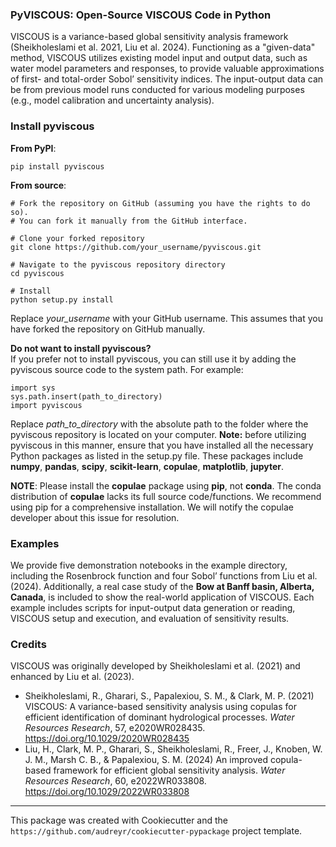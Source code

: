 ### PyVISCOUS: Open-Source VISCOUS Code in Python
VISCOUS is a variance-based global sensitivity analysis framework (Sheikholeslami et al. 2021, Liu et al. 2024). Functioning as a "given-data" method, VISCOUS utilizes existing model input and output data, such as water model parameters and responses, to provide valuable approximations of first- and total-order Sobol’ sensitivity indices. The input-output data can be from previous model runs conducted for various modeling purposes (e.g., model calibration and uncertainty analysis). 

### Install pyviscous
**From PyPI**:
```
pip install pyviscous
```

**From source**:
```
# Fork the repository on GitHub (assuming you have the rights to do so).
# You can fork it manually from the GitHub interface.

# Clone your forked repository
git clone https://github.com/your_username/pyviscous.git

# Navigate to the pyviscous repository directory
cd pyviscous

# Install
python setup.py install
```
Replace *your_username* with your GitHub username. This assumes that you have forked the repository on GitHub manually.

**Do not want to install pyviscous?**<br>
If you prefer not to install pyviscous, you can still use it by adding the pyviscous source code to the system path. For example:
```
import sys
sys.path.insert(path_to_directory)
import pyviscous
```
Replace *path_to_directory* with the absolute path to the folder where the pyviscous repository is located on your computer. **Note:** before utilizing pyviscous in this manner, ensure that you have installed all the necessary Python packages as listed in the setup.py file. These packages include **numpy**, **pandas**, **scipy**, **scikit-learn**, **copulae**, **matplotlib**, **jupyter**. 

**NOTE**: Please install the **copulae** package using **pip**, not **conda**. The conda distribution of **copulae** lacks its full source code/functions. We recommend using pip for a comprehensive installation. We will notify the copulae developer about this issue for resolution. 

### Examples
We provide five demonstration notebooks in the example directory, including the Rosenbrock function and four Sobol’ functions from Liu et al. (2024). Additionally, a real case study of the **Bow at Banff basin, Alberta, Canada**, is included to show the real-world application of VISCOUS. Each example includes scripts for input-output data generation or reading, VISCOUS setup and execution, and evaluation of sensitivity results.

### Credits
VISCOUS was originally developed by Sheikholeslami et al. (2021) and enhanced by Liu et al. (2023). 
- Sheikholeslami, R., Gharari, S., Papalexiou, S. M., & Clark, M. P. (2021) VISCOUS: A variance-based sensitivity analysis using copulas for efficient identification of dominant hydrological processes. *Water Resources Research*, 57, e2020WR028435. https://doi.org/10.1029/2020WR028435
- Liu, H., Clark, M. P., Gharari, S., Sheikholeslami, R., Freer, J., Knoben, W. J. M., Marsh C. B., & Papalexiou, S. M. (2024) An improved copula-based framework for efficient global sensitivity analysis. *Water Resources Research*, 60, e2022WR033808. https://doi.org/10.1029/2022WR033808

---
This package was created with Cookiecutter and the `https://github.com/audreyr/cookiecutter-pypackage` project template.
